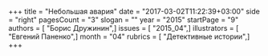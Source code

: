 +++
title = "Небольшая авария"
date = "2017-03-02T11:22:39+03:00"
side = "right"
pagesCount = "3"
slogan = ""
year = "2015"
startPage = "9"
authors = [ "Борис Дружинин",]
issues = [ "2015_04",]
illustrators = [ "Евгений Паненко",]
month = "04"
rubrics = [ "Детективные истории",]
+++
